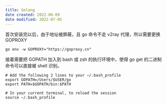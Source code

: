 ```yaml
---
title: Golang
date created: 2022-06-09
date modified: 2022-07-05
---
```

首次安装完以后，由于地址被屏蔽，且 go 命令不走 v2ray 代理，所以需要更换 GOPROXY

```
go env -w GOPROXY="https://goproxy.cn"
```

接着需要把 GOPATH 加入到 bash 或 zsh 的执行环境中，使得 go get 的二进制命令可以直接被 shell 识别。

```shell
# Add the following 2 lines to your ~/.bash_profile
export GOPATH=/Users/$USER/go
export PATH=$GOPATH/bin:$PATH

# In your current terminal, to reload the session
source ~/.bash_profile
```

